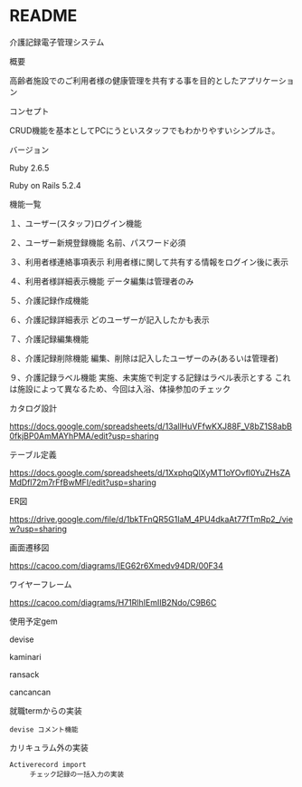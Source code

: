 # README

介護記録電子管理システム

概要

高齢者施設でのご利用者様の健康管理を共有する事を目的としたアプリケーション

コンセプト

CRUD機能を基本としてPCにうといスタッフでもわかりやすいシンプルさ。

バージョン

Ruby 2.6.5

Ruby on Rails 5.2.4

機能一覧

１、ユーザー(スタッフ)ログイン機能

２、ユーザー新規登録機能
        名前、パスワード必須

３、利用者様連絡事項表示
        利用者様に関して共有する情報をログイン後に表示

４、利用者様詳細表示機能
        データ編集は管理者のみ

５、介護記録作成機能

６、介護記録詳細表示
        どのユーザーが記入したかも表示

７、介護記録編集機能

８、介護記録削除機能
        編集、削除は記入したユーザーのみ(あるいは管理者)  

９、介護記録ラベル機能
        実施、未実施で判定する記録はラベル表示とする
        これは施設によって異なるため、今回は入浴、体操参加のチェック

カタログ設計

https://docs.google.com/spreadsheets/d/13allHuVFfwKXJ88F_V8bZ1S8abB0fkjBP0AmMAYhPMA/edit?usp=sharing

テーブル定義

https://docs.google.com/spreadsheets/d/1XxphqQlXyMT1oYOvfl0YuZHsZAMdDfl72m7rFfBwMFI/edit?usp=sharing

ER図

https://drive.google.com/file/d/1bkTFnQR5G1IaM_4PU4dkaAt77fTmRp2_/view?usp=sharing

画面遷移図

https://cacoo.com/diagrams/IEG62r6Xmedv94DR/00F34

ワイヤーフレーム

https://cacoo.com/diagrams/H71RlhIEmIIB2Ndo/C9B6C

使用予定gem

devise

kaminari

ransack

cancancan

就職termからの実装

    devise コメント機能

カリキュラム外の実装

    Activerecord import
         チェック記録の一括入力の実装





                              

